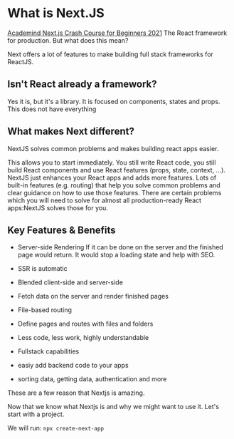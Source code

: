 # What is Next.JS

[Academind Next.js Crash Course for Beginners
2021](https://youtu.be/MFuwkrseXVE)
The React framework for production. But what does this mean?

Next offers a lot of features to make building full stack frameworks for
ReactJS.

## Isn't React already a framework?

Yes it is, but it's a library. It is focused on components, states and
props. This does not have everything 

## What makes Next different?

NextJS solves common problems and makes building react apps easier.

This allows you to start immediately. You still write React code, you
still build React components and use React features (props, state,
context, ...). NextJS just enhances your React apps and adds more
features. Lots of built-in features (e.g. routing) that help you solve
common problems and clear guidance on how to use those features. There
are certain problems which you will need to solve for almost all
production-ready React apps:NextJS solves those for you.

## Key Features & Benefits

* Server-side Rendering
If it can be done on the server and the finished page would return. It
would stop a loading state and help with SEO.

* SSR is automatic
* Blended client-side and server-side
* Fetch data on the server and render finished pages
* File-based routing
* Define pages and routes with files and folders
* Less code, less work, highly understandable
* Fullstack capabilities
* easiy add backend code to your apps
* sorting data, getting data, authentication and more

These are a few reason that Nextjs is amazing.

Now that we know what Nextjs is and why we might want to use it. Let's
start with a project.

We will run: `npx create-next-app`




